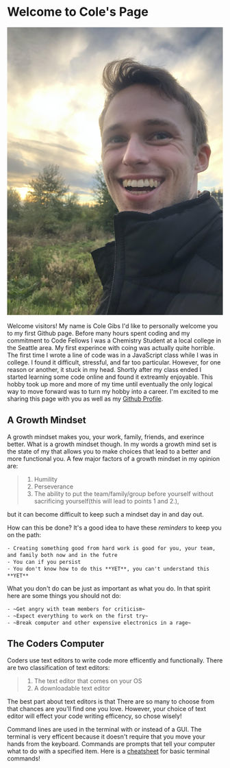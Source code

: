 # Welcome to Cole's Page

![Picture of Cole! Lucky you!](/profile-photo.jpeg)

Welcome visitors! My name is Cole Gibs I'd like to personally welcome you to my first Github page. Before many hours spent coding and my commitment to Code Fellows I was a Chemistry Student at a local college in the Seattle area. My first experince with coing was actually quite horrible. The first time I wrote a line of code was in a JavaScript class while I was in college. I found it difficult, stressful, and far too particular. However, for one reason or another, it stuck in my head. Shortly after my class ended I started learning some code online and found it extreamly enjoyable. This hobby took up more and more of my time until eventually the only logical way to move forward was to turn my hobby into a career. I'm excited to me sharing this page with you as well as my [Github Profile](https://github.com/colegibbs).

## A Growth Mindset

A growth mindset makes you, your work, family, friends, and exerince better. What is a growth mindset though. In my words a growth mind set is the state of my that allows you to make choices that lead to a better and more functional you. A few major factors of a growth mindset in my opinion are:
> 1. Humility
> 2. Perseverance
> 3. The ability to put the team/family/group before yourself without sacrificing yourself(this will lead to points 1 and 2.),<br>

but it can become difficult to keep such a mindset day in and day out. 

How can this be done? It's a good idea to have these *reminders* to keep you on the path:
```
- Creating something good from hard work is good for you, your team, and family both now and in the futre
- You can if you persist
- You don't know how to do this **YET**, you can't understand this **YET**
```
What you don't do can be just as important as what you do. In that spirit here are some things you should not do:
```
- ~Get angry with team members for criticism~
- ~Expect everything to work on the first try~
- ~Break computer and other expensive electronics in a rage~
```

## The Coders Computer

Coders use text editors to write code more efficently and functionally. There are two classification of text editors:

> 1. The text editor that comes on your OS
> 2. A downloadable text editor

The best part about text editors is that There are so many to choose from that chances are you'll find one you love. However, your choice of text editor will effect your code writing efficency, so chose wisely!

Command lines are used in the terminal with or instead of a GUI. The terminal is very efficent because it doesn't require that you move your hands from the keyboard. Commands are prompts that tell your computer what to do with a specified item. Here is a [cheatsheet](https://www.git-tower.com/blog/command-line-cheat-sheet/) for basic terminal commands!




